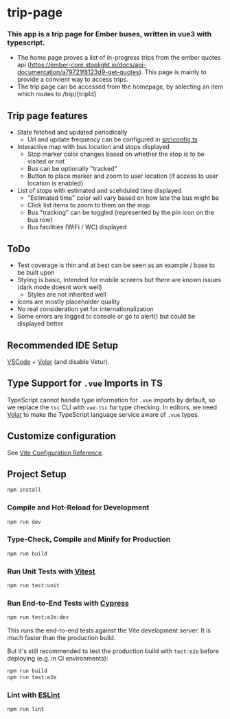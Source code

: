# trip-page

### This app is a trip page for Ember buses, written in vue3 with typescript.

- The home page proves a list of in-progress trips from the ember quotes api (https://ember-core.stoplight.io/docs/api-documentation/a79721f8123d9-get-quotes). This page is mainly to provide a convient way to access trips.
- The trip page can be accessed from the homepage, by selecting an item which routes to /trip/{tripId}

## Trip page features

- State fetched and updated periodically
  - Url and update frequency can be configured in [src\config.ts](src\config.ts)
- Interactive map with bus location and stops displayed
  - Stop marker color changes based on whether the stop is to be visited or not
  - Bus can be optionally "tracked"
  - Button to place marker and zoom to user location (if access to user location is enabled)
- List of stops with estimated and scehduled time displayed
  - "Estimated time" color will vary based on how late the bus might be
  - Click list items to zoom to them on the map
  - Bus "tracking" can be toggled (represented by the pin icon on the bus row)
  - Bus facilities (WiFi / WC) displayed

## ToDo

- Test coverage is thin and at best can be seen as an example / base to be built upon
- Styling is basic, intended for mobile screens but there are known issues (dark mode doesnt work well)
  - Styles are not inherited well
- Icons are mostly placeholder quality
- No real consideration yet for internationalization
- Some errors are logged to console or go to alert() but could be displayed better

## Recommended IDE Setup

[VSCode](https://code.visualstudio.com/) + [Volar](https://marketplace.visualstudio.com/items?itemName=Vue.volar) (and disable Vetur).

## Type Support for `.vue` Imports in TS

TypeScript cannot handle type information for `.vue` imports by default, so we replace the `tsc` CLI with `vue-tsc` for type checking. In editors, we need [Volar](https://marketplace.visualstudio.com/items?itemName=Vue.volar) to make the TypeScript language service aware of `.vue` types.

## Customize configuration

See [Vite Configuration Reference](https://vitejs.dev/config/).

## Project Setup

```sh
npm install
```

### Compile and Hot-Reload for Development

```sh
npm run dev
```

### Type-Check, Compile and Minify for Production

```sh
npm run build
```

### Run Unit Tests with [Vitest](https://vitest.dev/)

```sh
npm run test:unit
```

### Run End-to-End Tests with [Cypress](https://www.cypress.io/)

```sh
npm run test:e2e:dev
```

This runs the end-to-end tests against the Vite development server.
It is much faster than the production build.

But it's still recommended to test the production build with `test:e2e` before deploying (e.g. in CI environments):

```sh
npm run build
npm run test:e2e
```

### Lint with [ESLint](https://eslint.org/)

```sh
npm run lint
```
